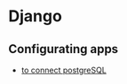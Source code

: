 # Django

## Configurating apps

- [to connect postgreSQL](https://dev.to/mungaigikure/how-to-set-up-postgres-in-your-django-project-575i)
